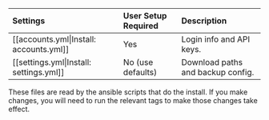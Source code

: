 

| Settings  | User Setup Required | Description |
|:-----------|:------------|:------------|
| [[accounts.yml\|Install: accounts.yml]] | Yes | Login info and API keys. |
| [[settings.yml\|Install: settings.yml]] | No (use defaults) | Download paths and backup config. |

These files are read by the ansible scripts that do the install.  If you make changes, you will need to run the relevant tags to make those changes take effect.
